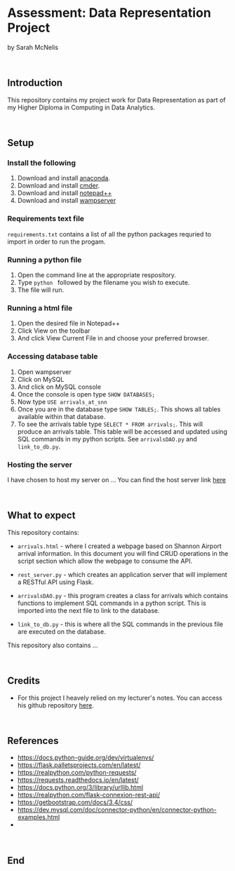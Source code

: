 # Assessment: Data Representation Project

by Sarah McNelis

<br>

## Introduction

This repository contains my project work for Data Representation as part of my Higher Diploma in Computing in Data Analytics. 

<br>
 
## Setup

### Install the following

1. Download and install [anaconda](https://docs.anaconda.com/anaconda/install/index.html).
2. Download and install [cmder](https://cmder.app/).
3. Download and install [notepad++](https://notepad-plus-plus.org/downloads/)
4. Download and install [wampserver](https://www.wampserver.com/en/)

### Requirements text file

`requirements.txt` contains a list of all the python packages requried to import in order to run the progam. 

### Running a python file

1. Open the command line at the appropriate respository. 
2. Type `python ` followed by the filename you wish to execute. 
3. The file will run. 

### Running a html file

1. Open the desired file in Notepad++
2. Click View on the toolbar
3. And click View Current File in and choose your preferred browser. 

### Accessing database table

1. Open wampserver
2. Click on MySQL
3. And click on MySQL console
4. Once the console is open type `SHOW DATABASES;`
5. Now type `USE arrivals_at_snn`
6. Once you are in the database type `SHOW TABLES;`. This shows all tables available within that database. 
7. To see the arrivals table type `SELECT * FROM arrivals;`. This will produce an arrivals table. This table will be accessed and updated using SQL commands in my python scripts. See `arrivalsDAO.py` and `link_to_db.py`.

### Hosting the server

I have chosen to host my server on ... 
You can find the host server link [here]() 

<br>

## What to expect
This repository contains:

- `arrivals.html` - where I created a webpage based on Shannon Airport arrival information. In this document you will find CRUD operations in the script section which allow the webpage to consume the API. 

- `rest_server.py` - which creates an application server that will implement a RESTful API using Flask. 

- `arrivalsDAO.py` - this program creates a class for arrivals which contains functions to implement SQL commands in a python script. This is imported into the next file to link to the database. 

- `link_to_db.py` - this is where all the SQL commands in the previous file are executed on the database.

This repository also contains ... 

<br>


## Credits

- For this project I heavely relied on my lecturer's notes. You can access his github repository [here](https://github.com/andrewbeattycourseware/datarepresentation).


<br>

## References

- https://docs.python-guide.org/dev/virtualenvs/
- https://flask.palletsprojects.com/en/latest/
- https://realpython.com/python-requests/
- https://requests.readthedocs.io/en/latest/
- https://docs.python.org/3/library/urllib.html
- https://realpython.com/flask-connexion-rest-api/
- https://getbootstrap.com/docs/3.4/css/ 
- https://dev.mysql.com/doc/connector-python/en/connector-python-examples.html
- 

<br>

## End